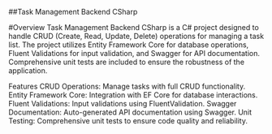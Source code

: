 ##Task Management Backend CSharp

#Overview
Task Management Backend CSharp is a C# project designed to handle CRUD (Create, Read, Update, Delete) operations for managing a task list. The project utilizes Entity Framework Core for database operations, Fluent Validations for input validation, and Swagger for API documentation. Comprehensive unit tests are included to ensure the robustness of the application.

Features
CRUD Operations: Manage tasks with full CRUD functionality.
Entity Framework Core: Integration with EF Core for database interactions.
Fluent Validations: Input validations using FluentValidation.
Swagger Documentation: Auto-generated API documentation using Swagger.
Unit Testing: Comprehensive unit tests to ensure code quality and reliability.
